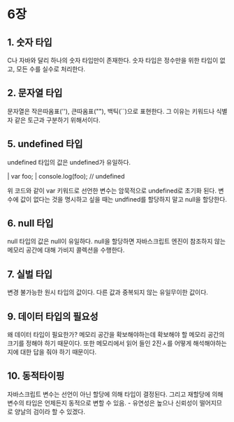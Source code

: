 # 6장

## 1. 숫자 타입

C나 자바와 달리 하나의 숫자 타입만이 존재한다. 숫자 타입은 정수만을 위한 타입이 없고, 모든 수를 실수로 처리한다.

## 2. 문자열 타입

문자열은 작은따옴표(''), 큰따옴표(""), 백틱(``)으로 표현한다. 
그 이유는 키워드나 식별자 같은 토근과 구분하기 위해서이다.

## 5. undefined 타입

undefined 타입의 값은 undefined가 유일하다.

| var foo;
| console.log(foo); // undefined

위 코드와 같이 var 키워드로 선언한 변수는 암묵적으로 undefined로 초기화 된다.
변수에 값이 없다는 것을 명시하고 싶을 때는 undfined를 할당하지 말고 null을 할당한다.

## 6. null 타입

null 타입의 값은 null이 유일하다.
null을 할당하면 자바스크립트 엔진이 참조하지 않는 메모리 공간에 대해 가비지 콜렉션을 수행한다.

## 7. 실벌 타입

변경 불가능한 원시 타입의 값이다. 다른 값과 중복되지 않는 유일무이한 값이다.

## 9. 데이터 타입의 필요성

왜 데이터 타입이 필요한가? 메모리 공간을 확보해야하는데 확보해야 할 메모리 공간의 크기를 정해야 하기 때문이다. 또한 메모리에서 읽어 들인 2진ㅅ를 어떻게 해석해야하는 지에 대한 답을 줘야 하기 때문이다.

## 10. 동적타이핑

자바스크립트 변수는 선언이 아닌 할당에 의해 타입이 결정된다. 그리고 재할당에 의해 변수의 타입은 언제든지 동적으로 변할 수 있음. - 유연성은 높으나 신뢰성이 떨어지므로 양날의 검이라 할 수 있겠다.
